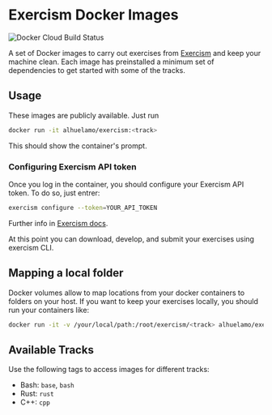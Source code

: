 # Exercism Docker Images

![Docker Cloud Build Status](https://img.shields.io/docker/cloud/build/alhuelamo/exercism)

A set of Docker images to carry out exercises from [Exercism](https://exercism.io) and keep your machine clean. Each image has preinstalled a minimum set of dependencies to get started with some of the tracks.

## Usage

These images are publicly available. Just run

```sh
docker run -it alhuelamo/exercism:<track>
```

This should show the container's prompt.

### Configuring Exercism API token

Once you log in the container, you should configure your Exercism API token. To do so, just entrer:

```sh
exercism configure --token=YOUR_API_TOKEN
```

Further info in [Exercism docs](https://exercism.io/cli).

At this point you can download, develop, and submit your exercises using exercism CLI.

## Mapping a local folder

Docker volumes allow to map locations from your docker containers to folders on your host. If you want to keep your exercises locally, you should run your containers like:

```sh
docker run -it -v /your/local/path:/root/exercism/<track> alhuelamo/exercism:<track>
```

## Available Tracks

Use the following tags to access images for different tracks:

- Bash: `base`, `bash`
- Rust: `rust`
- C++: `cpp`
